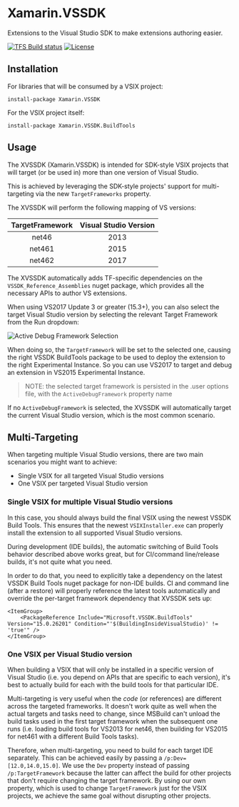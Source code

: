 # Xamarin.VSSDK

Extensions to the Visual Studio SDK to make extensions authoring easier.


[![TFS Build status](https://devdiv.visualstudio.com/_apis/public/build/definitions/0bdbc590-a062-4c3f-b0f6-9383f67865ee/6415/badge)](https://devdiv.visualstudio.com/DevDiv/_build/index?definitionId=6415&_a=completed)
[![License](https://img.shields.io/github/license/xamarin/Xamarin.VSSDK.svg)](https://github.com/xamarin/Xamarin.VSSDK/blob/master/LICENSE)

## Installation

For libraries that will be consumed by a VSIX project:

```
install-package Xamarin.VSSDK
```

For the VSIX project itself:

```
install-package Xamarin.VSSDK.BuildTools
```

## Usage

The XVSSDK (Xamarin.VSSDK) is intended for SDK-style VSIX projects that will target (or be used in) 
more than one version of Visual Studio.

This is achieved by leveraging the SDK-style projects' support for multi-targeting via the new 
`TargetFrameworks` property.

The XVSSDK will perform the following mapping of VS versions:

|TargetFramework|Visual Studio Version|
|:-------------:|:-------------------:|
|   net46       |       2013          |
|   net461      |       2015          |
|   net462      |       2017          |

The XVSSDK automatically adds TF-specific dependencies on the `VSSDK_Reference_Assemblies` nuget package,
which provides all the necessary APIs to author VS extensions.

When using VS2017 Update 3 or greater (15.3+), you can also select the target Visual Studio version by 
selecting the relevant Target Framework from the Run dropdown:

![Active Debug Framework Selection](https://raw.github.com/xamarin/Xamarin.VSSDK/master/test/ActiveDebugFramework.png)

When doing so, the `TargetFramework` will be set to the selected one, causing the right VSSDK BuildTools 
package to be used to deploy the extension to the right Experimental Instance. So you can use VS2017 to 
target and debug an extension in VS2015 Experimental Instance.

> NOTE: the selected target framework is persisted in the .user options file, with the `ActiveDebugFramework` 
property name

If no `ActiveDebugFramework` is selected, the XVSSDK will automatically target the current Visual Studio version,
which is the most common scenario.

## Multi-Targeting

When targeting multiple Visual Studio versions, there are two main scenarios you might want to achieve:

* Single VSIX for all targeted Visual Studio versions
* One VSIX per targeted Visual Studio version

### Single VSIX for multiple Visual Studio versions

In this case, you should always build the final VSIX using the newest VSSDK Build Tools. This ensures that
the newest `VSIXInstaller.exe` can properly install the extension to all supported Visual Studio versions.

During development (IDE builds), the automatic switching of Build Tools behavior described above works great, 
but for CI/command line/release builds, it's not quite what you need. 

In order to do that, you need to explicitly take a dependency on the latest VSSDK Build Tools nuget package 
for non-IDE builds. CI and command line (after a restore) will properly reference the latest tools automatically 
and override the per-target framework dependency that XVSSDK sets up:

	<ItemGroup>
		<PackageReference Include="Microsoft.VSSDK.BuildTools" Version="15.0.26201" Condition="'$(BuildingInsideVisualStudio)' != 'true'" />
	</ItemGroup>

### One VSIX per Visual Studio version

When building a VSIX that will only be installed in a specific version of Visual Studio (i.e. you depend 
on APIs that are specific to each version), it's best to actually build for each with the build tools for 
that particular IDE.

Multi-targeting is very useful when the *code* (or references) are different across the targeted frameworks.
It doesn't work quite as well when the actual targets and tasks need to change, since MSBuild can't unload 
the build tasks used in the first target framework when the subsequent one runs (i.e. loading build tools 
for VS2013 for net46, then building for VS2015 for net461 with a different Build Tools tasks). 

Therefore, when multi-targeting, you need to build for each target IDE separately. This can be achieved 
easily by passing a `/p:Dev=[12.0,14.0,15.0]`. We use the `Dev` property instead of passing `/p:TargetFramework` 
because the latter can affect the build for other projects that don't require changing the target framework.
By using our own property, which is used to change `TargetFramework` just for the VSIX projects, we achieve 
the same goal without disrupting other projects.